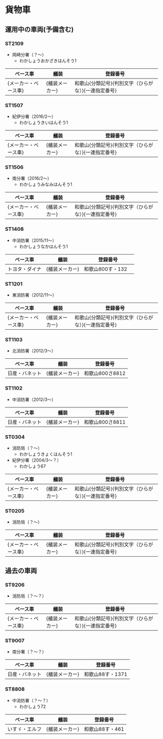 # 貨物車

## 運用中の車両(予備含む)

### ST2109
- 岡崎分署（？〜）
    - わかしょうおかざきはんそう1

| ベース車 | 艤装 | 登録番号 |
| - | - | - |
| {メーカー・ベース車} | {艤装メーカー} | 和歌山{分類記号}{判別文字（ひらがな）}{一連指定番号} |

### ST1507
- 紀伊分署（2016/2〜）
    - わかしょうきいはんそう1

| ベース車 | 艤装 | 登録番号 |
| - | - | - |
| {メーカー・ベース車} | {艤装メーカー} | 和歌山{分類記号}{判別文字（ひらがな）}{一連指定番号} |

### ST1506
- 南分署（2016/2〜）
    - わかしょうみなみはんそう1

| ベース車 | 艤装 | 登録番号 |
| - | - | - |
| {メーカー・ベース車} | {艤装メーカー} | 和歌山{分類記号}{判別文字（ひらがな）}{一連指定番号} |

### ST1408
- 中消防署（2015/11〜）
    - わかしょうなかはんそう1

| ベース車 | 艤装 | 登録番号 |
| - | - | - |
| トヨタ・ダイナ | {艤装メーカー} | 和歌山800す・132　 |

### ST1201
- 東消防署（2012/11〜）

| ベース車 | 艤装 | 登録番号 |
| - | - | - |
| {メーカー・ベース車} | {艤装メーカー} | 和歌山{分類記号}{判別文字（ひらがな）}{一連指定番号} |

### ST1103
- 北消防署（2012/3〜）

| ベース車 | 艤装 | 登録番号 |
| - | - | - |
| 日産・バネット | {艤装メーカー} | 和歌山800さ8812 |

### ST1102
- 中消防署（2012/3〜）

| ベース車 | 艤装 | 登録番号 |
| - | - | - |
| 日産・バネット | {艤装メーカー} | 和歌山800さ8811 |

### ST0304
- 消防局（？〜）
    - わかしょうきょくはんそう1
- 紀伊分署（2004/3〜？）
    - わかしょう67

| ベース車 | 艤装 | 登録番号 |
| - | - | - |
| {メーカー・ベース車} | {艤装メーカー} | 和歌山{分類記号}{判別文字（ひらがな）}{一連指定番号} |

### ST0205
- 消防局（？〜）

| ベース車 | 艤装 | 登録番号 |
| - | - | - |
| {メーカー・ベース車} | {艤装メーカー} | 和歌山{分類記号}{判別文字（ひらがな）}{一連指定番号} |

## 過去の車両

### ST9206
- 消防局（？〜？）

| ベース車 | 艤装 | 登録番号 |
| - | - | - |
| {メーカー・ベース車} | {艤装メーカー} | 和歌山{分類記号}{判別文字（ひらがな）}{一連指定番号} |

### ST9007
- 南分署（？〜？）

| ベース車 | 艤装 | 登録番号 |
| - | - | - |
| 日産・バネット | {艤装メーカー} | 和歌山88す・1371 |

### ST8808
- 中消防署（？〜？）
    - わかしょう72

| ベース車 | 艤装 | 登録番号 |
| - | - | - |
| いすゞ・エルフ | {艤装メーカー} | 和歌山88す・461 |